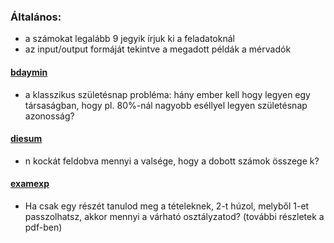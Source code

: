 ### Általános:
* a számokat legalább $9$ jegyik írjuk ki a feladatoknál
* az input/output formáját tekintve a megadott példák a mérvadók

#### [bdaymin](bdaymin/bdaymin.pdf)
* a klasszikus születésnap probléma: hány ember kell hogy legyen egy társaságban, hogy 
pl. 80%-nál nagyobb eséllyel legyen születésnap azonosság?

#### [diesum](diesum/diesum.pdf)
* n kockát feldobva mennyi a valsége, hogy a dobott számok összege k?

#### [examexp](examexp/examexp.pdf)
* Ha csak egy részét tanulod meg a tételeknek, 2-t húzol, melyből 1-et passzolhatsz, akkor
mennyi a várható osztályzatod? (további részletek a pdf-ben)
